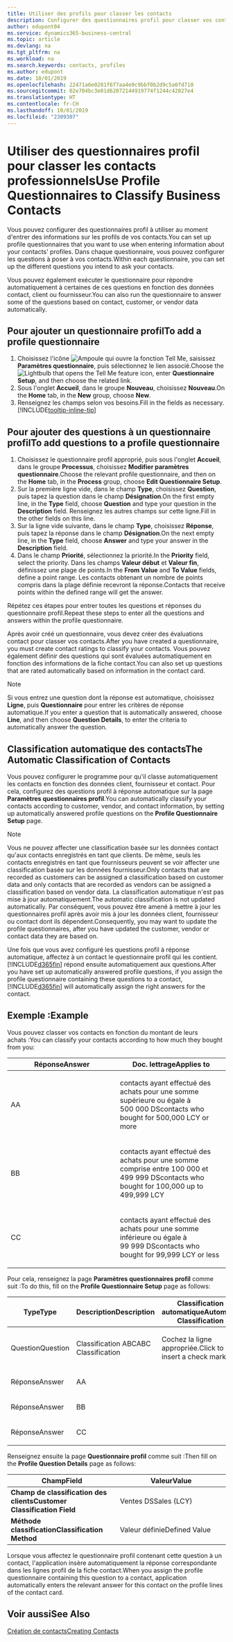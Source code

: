 ```yaml
---
title: Utiliser des profils pour classer les contacts
description: Configurer des questionnaires profil pour classer vos contacts professionnels
author: edupont04
ms.service: dynamics365-business-central
ms.topic: article
ms.devlang: na
ms.tgt_pltfrm: na
ms.workload: na
ms.search.keywords: contacts, profiles
ms.author: edupont
ms.date: 10/01/2019
ms.openlocfilehash: 22471a6e0281f6f7aa4e9c9bbf0b2d9c5a0fd710
ms.sourcegitcommit: 02e704bc3e01d62072144919774f1244c42827e4
ms.translationtype: HT
ms.contentlocale: fr-CH
ms.lasthandoff: 10/01/2019
ms.locfileid: "2309307"
---
```

# <a name="use-profile-questionnaires-to-classify-business-contacts"></a><span data-ttu-id="7e1e0-103">Utiliser des questionnaires profil pour classer les contacts professionnels</span><span class="sxs-lookup"><span data-stu-id="7e1e0-103">Use Profile Questionnaires to Classify Business Contacts</span></span>
<span data-ttu-id="7e1e0-104">Vous pouvez configurer des questionnaires profil à utiliser au moment d'entrer des informations sur les profils de vos contacts.</span><span class="sxs-lookup"><span data-stu-id="7e1e0-104">You can set up profile questionnaires that you want to use when entering information about your contacts' profiles.</span></span> <span data-ttu-id="7e1e0-105">Dans chaque questionnaire, vous pouvez configurer les questions à poser à vos contacts.</span><span class="sxs-lookup"><span data-stu-id="7e1e0-105">Within each questionnaire, you can set up the different questions you intend to ask your contacts.</span></span>  

<span data-ttu-id="7e1e0-106">Vous pouvez également exécuter le questionnaire pour répondre automatiquement à certaines de ces questions en fonction des données contact, client ou fournisseur.</span><span class="sxs-lookup"><span data-stu-id="7e1e0-106">You can also run the questionnaire to answer some of the questions based on contact, customer, or vendor data automatically.</span></span>  

## <a name="to-add-a-profile-questionnaire"></a><span data-ttu-id="7e1e0-107">Pour ajouter un questionnaire profil</span><span class="sxs-lookup"><span data-stu-id="7e1e0-107">To add a profile questionnaire</span></span>
1.  <span data-ttu-id="7e1e0-108">Choisissez l'icône ![Ampoule qui ouvre la fonction Tell Me](media/ui-search/search_small.png "Dites-moi ce que vous voulez faire"), saisissez **Paramètres questionnaire**, puis sélectionnez le lien associé.</span><span class="sxs-lookup"><span data-stu-id="7e1e0-108">Choose the ![Lightbulb that opens the Tell Me feature](media/ui-search/search_small.png "Tell me what you want to do") icon, enter **Questionnaire Setup**, and then choose the related link.</span></span>  
2.  <span data-ttu-id="7e1e0-109">Sous l'onglet **Accueil**, dans le groupe **Nouveau**, choisissez **Nouveau**.</span><span class="sxs-lookup"><span data-stu-id="7e1e0-109">On the **Home** tab, in the **New** group, choose **New**.</span></span>  
3.  <span data-ttu-id="7e1e0-110">Renseignez les champs selon vos besoins.</span><span class="sxs-lookup"><span data-stu-id="7e1e0-110">Fill in the fields as necessary.</span></span> [!INCLUDE[tooltip-inline-tip](includes/tooltip-inline-tip_md.md)]  

## <a name="to-add-questions-to-a-profile-questionnaire"></a><span data-ttu-id="7e1e0-111">Pour ajouter des questions à un questionnaire profil</span><span class="sxs-lookup"><span data-stu-id="7e1e0-111">To add questions to a profile questionnaire</span></span>
1.  <span data-ttu-id="7e1e0-112">Choisissez le questionnaire profil approprié, puis sous l'onglet **Accueil**, dans le groupe **Processus**, choisissez **Modifier paramètres questionnaire**.</span><span class="sxs-lookup"><span data-stu-id="7e1e0-112">Choose the relevant profile questionnaire, and then on the **Home** tab, in the **Process** group, choose **Edit Questionnaire Setup**.</span></span>  
2.  <span data-ttu-id="7e1e0-113">Sur la première ligne vide, dans le champ **Type**, choisissez **Question**, puis tapez la question dans le champ **Désignation**.</span><span class="sxs-lookup"><span data-stu-id="7e1e0-113">On the first empty line, in the **Type** field, choose **Question** and type your question in the **Description** field.</span></span> <span data-ttu-id="7e1e0-114">Renseignez les autres champs sur cette ligne.</span><span class="sxs-lookup"><span data-stu-id="7e1e0-114">Fill in the other fields on this line.</span></span>  
3.  <span data-ttu-id="7e1e0-115">Sur la ligne vide suivante, dans le champ **Type**, choisissez **Réponse**, puis tapez la réponse dans le champ **Désignation**.</span><span class="sxs-lookup"><span data-stu-id="7e1e0-115">On the next empty line, in the **Type** field, choose **Answer** and type your answer in the **Description** field.</span></span>  
4.  <span data-ttu-id="7e1e0-116">Dans le champ **Priorité**, sélectionnez la priorité.</span><span class="sxs-lookup"><span data-stu-id="7e1e0-116">In the **Priority** field, select the priority.</span></span> <span data-ttu-id="7e1e0-117">Dans les champs **Valeur début** et **Valeur fin**, définissez une plage de points.</span><span class="sxs-lookup"><span data-stu-id="7e1e0-117">In the **From Value** and **To Value** fields, define a point range.</span></span> <span data-ttu-id="7e1e0-118">Les contacts obtenant un nombre de points compris dans la plage définie recevront la réponse.</span><span class="sxs-lookup"><span data-stu-id="7e1e0-118">Contacts that receive points within the defined range will get the answer.</span></span>  

<span data-ttu-id="7e1e0-119">Répétez ces étapes pour entrer toutes les questions et réponses du questionnaire profil.</span><span class="sxs-lookup"><span data-stu-id="7e1e0-119">Repeat these steps to enter all the questions and answers within the profile questionnaire.</span></span>

<span data-ttu-id="7e1e0-120">Après avoir créé un questionnaire, vous devez créer des évaluations contact pour classer vos contacts.</span><span class="sxs-lookup"><span data-stu-id="7e1e0-120">After you have created a questionnaire, you must create contact ratings to classify your contacts.</span></span> <span data-ttu-id="7e1e0-121">Vous pouvez également définir des questions qui sont évaluées automatiquement en fonction des informations de la fiche contact.</span><span class="sxs-lookup"><span data-stu-id="7e1e0-121">You can also set up questions that are rated automatically based on information in the contact card.</span></span>  

> [!NOTE]
> <span data-ttu-id="7e1e0-122">Si vous entrez une question dont la réponse est automatique, choisissez <STRONG>Ligne</STRONG>, puis <STRONG>Questionnaire</STRONG> pour entrer les critères de réponse automatique.</span><span class="sxs-lookup"><span data-stu-id="7e1e0-122">If you enter a question that is automatically answered, choose <STRONG>Line</STRONG>, and then choose <STRONG>Question Details</STRONG>, to enter the criteria to automatically answer the question.</span></span>

## <a name="the-automatic-classification-of-contacts"></a><span data-ttu-id="7e1e0-123">Classification automatique des contacts</span><span class="sxs-lookup"><span data-stu-id="7e1e0-123">The Automatic Classification of Contacts</span></span>
<span data-ttu-id="7e1e0-124">Vous pouvez configurer le programme pour qu'il classe automatiquement les contacts en fonction des données client, fournisseur et contact. Pour cela, configurez des questions profil à réponse automatique sur la page **Paramètres questionnaires profil**.</span><span class="sxs-lookup"><span data-stu-id="7e1e0-124">You can automatically classify your contacts according to customer, vendor, and contact information, by setting up automatically answered profile questions on the **Profile Questionnaire Setup** page.</span></span>  

> [!NOTE]
> <span data-ttu-id="7e1e0-125">Vous ne pouvez affecter une classification basée sur les données contact qu'aux contacts enregistrés en tant que clients. De même, seuls les contacts enregistrés en tant que fournisseurs peuvent se voir affecter une classification basée sur les données fournisseur.</span><span class="sxs-lookup"><span data-stu-id="7e1e0-125">Only contacts that are recorded as customers can be assigned a classification based on customer data and only contacts that are recorded as vendors can be assigned a classification based on vendor data.</span></span> <span data-ttu-id="7e1e0-126">La classification automatique n'est pas mise à jour automatiquement.</span><span class="sxs-lookup"><span data-stu-id="7e1e0-126">The automatic classification is not updated automatically.</span></span> <span data-ttu-id="7e1e0-127">Par conséquent, vous pouvez être amené à mettre à jour les questionnaires profil après avoir mis à jour les données client, fournisseur ou contact dont ils dépendent.</span><span class="sxs-lookup"><span data-stu-id="7e1e0-127">Consequently, you may want to update the profile questionnaires, after you have updated the customer, vendor or contact data they are based on.</span></span>  

<span data-ttu-id="7e1e0-128">Une fois que vous avez configuré les questions profil à réponse automatique, affectez à un contact le questionnaire profil qui les contient. [!INCLUDE[d365fin](includes/d365fin_md.md)] répond ensuite automatiquement aux questions.</span><span class="sxs-lookup"><span data-stu-id="7e1e0-128">After you have set up automatically answered profile questions, if you assign the profile questionnaire containing these questions to a contact, [!INCLUDE[d365fin](includes/d365fin_md.md)] will automatically assign the right answers for the contact.</span></span>  

## <a name="example"></a><span data-ttu-id="7e1e0-129">Exemple :</span><span class="sxs-lookup"><span data-stu-id="7e1e0-129">Example</span></span>
<span data-ttu-id="7e1e0-130">Vous pouvez classer vos contacts en fonction du montant de leurs achats :</span><span class="sxs-lookup"><span data-stu-id="7e1e0-130">You can classify your contacts according to how much they bought from you:</span></span>

<table>
<colgroup>
<col style="width: 50%" />
<col style="width: 50%" />
</colgroup>
<thead>
<tr class="header">
<th><span data-ttu-id="7e1e0-131"><strong>Réponse</strong></span><span class="sxs-lookup"><span data-stu-id="7e1e0-131"><strong>Answer</strong></span></span></th>
<th><span data-ttu-id="7e1e0-132"><strong>Doc. lettrage</strong></span><span class="sxs-lookup"><span data-stu-id="7e1e0-132"><strong>Applies to</strong></span></span></th>
</tr>
</thead>
<tbody>
<tr class="odd">
<td><p><span data-ttu-id="7e1e0-133">A</span><span class="sxs-lookup"><span data-stu-id="7e1e0-133">A</span></span></p></td>
<td><p><span data-ttu-id="7e1e0-134">contacts ayant effectué des achats pour une somme supérieure ou égale à 500 000 DS</span><span class="sxs-lookup"><span data-stu-id="7e1e0-134">contacts who bought for 500,000 LCY or more</span></span></p></td>
</tr>
<tr class="even">
<td><p><span data-ttu-id="7e1e0-135">B</span><span class="sxs-lookup"><span data-stu-id="7e1e0-135">B</span></span></p></td>
<td><p><span data-ttu-id="7e1e0-136">contacts ayant effectué des achats pour une somme comprise entre 100 000 et 499 999 DS</span><span class="sxs-lookup"><span data-stu-id="7e1e0-136">contacts who bought for 100,000 up to 499,999 LCY</span></span></p></td>
</tr>
<tr class="odd">
<td><p><span data-ttu-id="7e1e0-137">C</span><span class="sxs-lookup"><span data-stu-id="7e1e0-137">C</span></span></p></td>
<td><p><span data-ttu-id="7e1e0-138">contacts ayant effectué des achats pour une somme inférieure ou égale à 99 999 DS</span><span class="sxs-lookup"><span data-stu-id="7e1e0-138">contacts who bought for 99,999 LCY or less</span></span></p></td>
</tr>
</tbody>
</table>

<span data-ttu-id="7e1e0-139">Pour cela, renseignez la page **Paramètres questionnaires profil** comme suit :</span><span class="sxs-lookup"><span data-stu-id="7e1e0-139">To do this, fill on the **Profile Questionnaire Setup** page as follows:</span></span>


<table>
<colgroup>
<col style="width: 20%" />
<col style="width: 20%" />
<col style="width: 20%" />
<col style="width: 20%" />
<col style="width: 20%" />
</colgroup>
<thead>
<tr class="header">
<th><span data-ttu-id="7e1e0-140"><strong>Type</strong></span><span class="sxs-lookup"><span data-stu-id="7e1e0-140"><strong>Type</strong></span></span></th>
<th><span data-ttu-id="7e1e0-141"><strong>Description</strong></span><span class="sxs-lookup"><span data-stu-id="7e1e0-141"><strong>Description</strong></span></span></th>
<th><span data-ttu-id="7e1e0-142"><strong>Classification automatique</strong></span><span class="sxs-lookup"><span data-stu-id="7e1e0-142"><strong>Automatic Classification</strong></span></span></th>
<th><span data-ttu-id="7e1e0-143"><strong>Valeur début</strong></span><span class="sxs-lookup"><span data-stu-id="7e1e0-143"><strong>From Value</strong></span></span></th>
<th><span data-ttu-id="7e1e0-144"><strong>Valeur fin</strong></span><span class="sxs-lookup"><span data-stu-id="7e1e0-144"><strong>To Value</strong></span></span></th>
</tr>
</thead>
<tbody>
<tr class="odd">
<td><p><span data-ttu-id="7e1e0-145">Question</span><span class="sxs-lookup"><span data-stu-id="7e1e0-145">Question</span></span></p></td>
<td><p><span data-ttu-id="7e1e0-146">Classification ABC</span><span class="sxs-lookup"><span data-stu-id="7e1e0-146">ABC Classification</span></span></p></td>
<td><p><span data-ttu-id="7e1e0-147">Cochez la ligne appropriée.</span><span class="sxs-lookup"><span data-stu-id="7e1e0-147">Click to insert a check mark</span></span></p></td>
<td><p> </p></td>
<td><p> </p></td>
</tr>
<tr class="even">
<td><p><span data-ttu-id="7e1e0-148">Réponse</span><span class="sxs-lookup"><span data-stu-id="7e1e0-148">Answer</span></span></p></td>
<td><p><span data-ttu-id="7e1e0-149">A</span><span class="sxs-lookup"><span data-stu-id="7e1e0-149">A</span></span></p></td>
<td><p> </p></td>
<td><p><span data-ttu-id="7e1e0-150">500,000</span><span class="sxs-lookup"><span data-stu-id="7e1e0-150">500,000</span></span></p></td>
<td><p> </p></td>
</tr>
<tr class="odd">
<td><p><span data-ttu-id="7e1e0-151">Réponse</span><span class="sxs-lookup"><span data-stu-id="7e1e0-151">Answer</span></span></p></td>
<td><p><span data-ttu-id="7e1e0-152">B</span><span class="sxs-lookup"><span data-stu-id="7e1e0-152">B</span></span></p></td>
<td><p> </p></td>
<td><p><span data-ttu-id="7e1e0-153">100,000</span><span class="sxs-lookup"><span data-stu-id="7e1e0-153">100,000</span></span></p></td>
<td><p><span data-ttu-id="7e1e0-154">499,999</span><span class="sxs-lookup"><span data-stu-id="7e1e0-154">499,999</span></span></p></td>
</tr>
<tr class="even">
<td><p><span data-ttu-id="7e1e0-155">Réponse</span><span class="sxs-lookup"><span data-stu-id="7e1e0-155">Answer</span></span></p></td>
<td><p><span data-ttu-id="7e1e0-156">C</span><span class="sxs-lookup"><span data-stu-id="7e1e0-156">C</span></span></p></td>
<td><p> </p></td>
<td><p> </p></td>
<td><p><span data-ttu-id="7e1e0-157">99,999</span><span class="sxs-lookup"><span data-stu-id="7e1e0-157">99,999</span></span></p></td>
</tr>
</tbody>
</table>

<span data-ttu-id="7e1e0-158">Renseignez ensuite la page **Questionnaire profil** comme suit :</span><span class="sxs-lookup"><span data-stu-id="7e1e0-158">Then fill on the **Profile Question Details** page as follows:</span></span>
<table>
<colgroup>
<col style="width: 50%" />
<col style="width: 50%" />
</colgroup>
<thead>
<tr class="header">
<th><span data-ttu-id="7e1e0-159"><strong>Champ</strong></span><span class="sxs-lookup"><span data-stu-id="7e1e0-159"><strong>Field</strong></span></span></th>
<th><span data-ttu-id="7e1e0-160"><strong>Valeur</strong></span><span class="sxs-lookup"><span data-stu-id="7e1e0-160"><strong>Value</strong></span></span></th>
</tr>
</thead>
<tbody>
<tr>
<td><span data-ttu-id="7e1e0-161"><strong>Champ de classification des clients</strong></span><span class="sxs-lookup"><span data-stu-id="7e1e0-161"><strong>Customer Classification Field</strong></span></span></td>
<td><span data-ttu-id="7e1e0-162"><emphasis>Ventes DS</emphasis></span><span class="sxs-lookup"><span data-stu-id="7e1e0-162"><emphasis>Sales (LCY)</emphasis></span></span></td>
</tr>
<tr>
<td><span data-ttu-id="7e1e0-163"><strong>Méthode classification</strong></span><span class="sxs-lookup"><span data-stu-id="7e1e0-163"><strong>Classification Method</strong></span></span></td>
<td><span data-ttu-id="7e1e0-164"><emphasis>Valeur définie</emphasis></span><span class="sxs-lookup"><span data-stu-id="7e1e0-164"><emphasis>Defined Value</emphasis></span></span></td>
</tr>
</tbody>
</table>

<span data-ttu-id="7e1e0-165">Lorsque vous affectez le questionnaire profil contenant cette question à un contact, l'application insère automatiquement la réponse correspondante dans les lignes profil de la fiche contact.</span><span class="sxs-lookup"><span data-stu-id="7e1e0-165">When you assign the profile questionnaire containing this question to a contact, application automatically enters the relevant answer for this contact on the profile lines of the contact card.</span></span>

## <a name="see-also"></a><span data-ttu-id="7e1e0-166">Voir aussi</span><span class="sxs-lookup"><span data-stu-id="7e1e0-166">See Also</span></span>
[<span data-ttu-id="7e1e0-167">Création de contacts</span><span class="sxs-lookup"><span data-stu-id="7e1e0-167">Creating Contacts</span></span>](marketing-create-contact-companies.md)  
